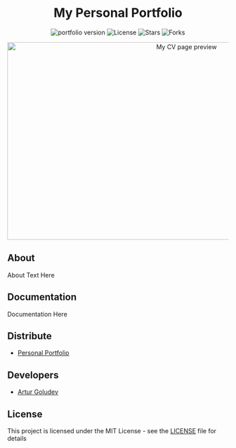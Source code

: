<h1 align="center"> My Personal Portfolio</h1>

<p align="center">
   <img src="https://img.shields.io/badge/Version-v1.0(Alpha)-brightgreen" alt="portfolio version">
   <img src="https://img.shields.io/badge/License-MIT-informational" alt="License">
   <img src="https://img.shields.io/github/stars/PrisonBreak8/artur-front-end" alt="Stars">
   <img src="https://img.shields.io/github/forks/PrisonBreak8/artur-front-end" alt="Forks">
</p>

<p align="center">
    <img src="https://github.com/PrisonBreak8/artur-front-end/blob/main/hero-prev.png" alt="My CV page preview" width="800" height="450">
</p>


## About

About Text Here

## Documentation

Documentation Here

## Distribute

- [Personal Portfolio](https://prisonbreak8.github.io/artur-front-end/artur-front-end/home.html)


## Developers

- [Artur Goludev](https://github.com/PrisonBreak8)

## License
This project is licensed under the MIT License - see the [LICENSE](LICENSE) file for details
